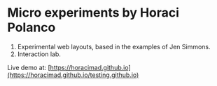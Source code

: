 Micro experiments by Horaci Polanco
=================

1. Experimental web layouts, based in the examples of Jen Simmons.
2. Interaction lab.

Live demo at: [https://horacimad.github.io](https://horacimad.github.io/testing.github.io)
